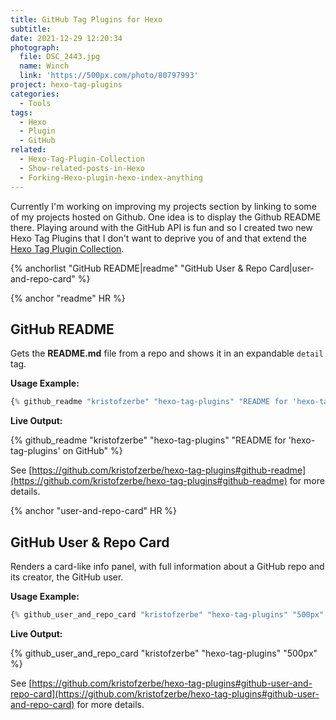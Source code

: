 ```yaml
---
title: GitHub Tag Plugins for Hexo
subtitle:
date: 2021-12-29 12:20:34
photograph:
  file: DSC_2443.jpg
  name: Winch
  link: 'https://500px.com/photo/80797993'
project: hexo-tag-plugins
categories:
  - Tools
tags:
  - Hexo
  - Plugin
  - GitHub
related:
  - Hexo-Tag-Plugin-Collection
  - Show-related-posts-in-Hexo
  - Forking-Hexo-plugin-hexo-index-anything
---
```


Currently I'm working on improving my projects section by linking to some of my projects hosted on Github. One idea is to display the Github README there. Playing around with the GitHub API is fun and so I created two new Hexo Tag Plugins that I don't want to deprive you of and that extend the [Hexo Tag Plugin Collection](https://github.com/kristofzerbe/hexo-tag-plugins).

{% anchorlist
  "GitHub README|readme"
  "GitHub User & Repo Card|user-and-repo-card"
%}

<!-- more -->

{% anchor "readme" HR  %}

## GitHub README

Gets the **README.md** file from a repo and shows it in an expandable ``detail`` tag.

**Usage Example:**

```js
{% github_readme "kristofzerbe" "hexo-tag-plugins" "README for 'hexo-tag-plugins' on GitHub" %}
```

**Live Output:**

{% github_readme "kristofzerbe" "hexo-tag-plugins" "README for 'hexo-tag-plugins' on GitHub" %}

See [https://github.com/kristofzerbe/hexo-tag-plugins#github-readme](https://github.com/kristofzerbe/hexo-tag-plugins#github-readme) for more details.

{% anchor "user-and-repo-card" HR  %}

## GitHub User & Repo Card

Renders a card-like info panel, with full information about a GitHub repo and its creator, the GitHub user.

**Usage Example:**

```js
{% github_user_and_repo_card "kristofzerbe" "hexo-tag-plugins" "500px" %}
```

**Live Output:**

{% github_user_and_repo_card "kristofzerbe" "hexo-tag-plugins" "500px" %}

See [https://github.com/kristofzerbe/hexo-tag-plugins#github-user-and-repo-card](https://github.com/kristofzerbe/hexo-tag-plugins#github-user-and-repo-card) for more details.

